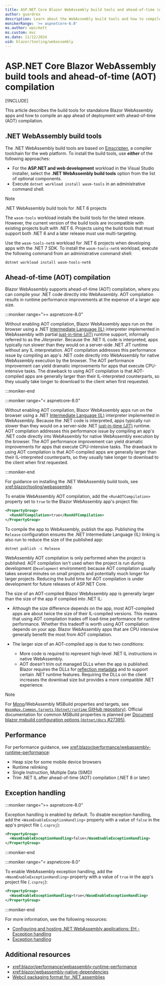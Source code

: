 ```yaml
---
title: ASP.NET Core Blazor WebAssembly build tools and ahead-of-time (AOT) compilation
author: guardrex
description: Learn about the WebAssembly build tools and how to compile a Blazor WebAssembly app ahead of deployment with ahead-of-time (AOT) compilation.
monikerRange: '>= aspnetcore-6.0'
ms.author: wpickett
ms.custom: mvc
ms.date: 11/12/2024
uid: blazor/tooling/webassembly
---
```

# ASP.NET Core Blazor WebAssembly build tools and ahead-of-time (AOT) compilation

[!INCLUDE[](~/includes/not-latest-version.md)]

This article describes the build tools for standalone Blazor WebAssembly apps and how to compile an app ahead of deployment with ahead-of-time (AOT) compilation.

## .NET WebAssembly build tools

The .NET WebAssembly build tools are based on [Emscripten](https://emscripten.org/), a compiler toolchain for the web platform. To install the build tools, use ***either*** of the following approaches:

* For the **ASP.NET and web development** workload in the Visual Studio installer, select the **.NET WebAssembly build tools** option from the list of optional components.
* Execute `dotnet workload install wasm-tools` in an administrative command shell.

> [!NOTE]
> .NET WebAssembly build tools for .NET 6 projects
>
> The `wasm-tools` workload installs the build tools for the latest release. However, the current version of the build tools are incompatible with existing projects built with .NET 6. Projects using the build tools that must support both .NET 6 and a later release must use multi-targeting.
>
> Use the `wasm-tools-net6` workload for .NET 6 projects when developing apps with the .NET 7 SDK. To install the `wasm-tools-net6` workload, execute the following command from an administrative command shell:
>
> ```dotnetcli
> dotnet workload install wasm-tools-net6
> ```

## Ahead-of-time (AOT) compilation

Blazor WebAssembly supports ahead-of-time (AOT) compilation, where you can compile your .NET code directly into WebAssembly. AOT compilation results in runtime performance improvements at the expense of a larger app size.

:::moniker range=">= aspnetcore-8.0"

Without enabling AOT compilation, Blazor WebAssembly apps run on the browser using a .NET [Intermediate Language (IL)](/dotnet/standard/glossary#il) interpreter implemented in WebAssembly with partial [just-in-time (JIT)](/dotnet/standard/glossary#jit) runtime support, informally referred to as the *Jiterpreter*. Because the .NET IL code is interpreted, apps typically run slower than they would on a server-side .NET JIT runtime without any IL interpretation. AOT compilation addresses this performance issue by compiling an app's .NET code directly into WebAssembly for native WebAssembly execution by the browser. The AOT performance improvement can yield dramatic improvements for apps that execute CPU-intensive tasks. The drawback to using AOT compilation is that AOT-compiled apps are generally larger than their IL-interpreted counterparts, so they usually take longer to download to the client when first requested.

:::moniker-end

:::moniker range="< aspnetcore-8.0"

Without enabling AOT compilation, Blazor WebAssembly apps run on the browser using a .NET [Intermediate Language (IL)](/dotnet/standard/glossary#il) interpreter implemented in WebAssembly. Because the .NET code is interpreted, apps typically run slower than they would on a server-side .NET [just-in-time (JIT)](/dotnet/standard/glossary#jit) runtime. AOT compilation addresses this performance issue by compiling an app's .NET code directly into WebAssembly for native WebAssembly execution by the browser. The AOT performance improvement can yield dramatic improvements for apps that execute CPU-intensive tasks. The drawback to using AOT compilation is that AOT-compiled apps are generally larger than their IL-interpreted counterparts, so they usually take longer to download to the client when first requested.

:::moniker-end

For guidance on installing the .NET WebAssembly build tools, see <xref:blazor/tooling/webassembly>.

To enable WebAssembly AOT compilation, add the `<RunAOTCompilation>` property set to `true` to the Blazor WebAssembly app's project file:

```xml
<PropertyGroup>
  <RunAOTCompilation>true</RunAOTCompilation>
</PropertyGroup>
```

To compile the app to WebAssembly, publish the app. Publishing the `Release` configuration ensures the .NET Intermediate Language (IL) linking is also run to reduce the size of the published app:

```dotnetcli
dotnet publish -c Release
```

WebAssembly AOT compilation is only performed when the project is published. AOT compilation isn't used when the project is run during development (`Development` environment) because AOT compilation usually takes several minutes on small projects and potentially much longer for larger projects. Reducing the build time for AOT compilation is under development for future releases of ASP.NET Core.

The size of an AOT-compiled Blazor WebAssembly app is generally larger than the size of the app if compiled into .NET IL:

* Although the size difference depends on the app, most AOT-compiled apps are about twice the size of their IL-compiled versions. This means that using AOT compilation trades off load-time performance for runtime performance. Whether this tradeoff is worth using AOT compilation depends on your app. Blazor WebAssembly apps that are CPU intensive generally benefit the most from AOT compilation.

* The larger size of an AOT-compiled app is due to two conditions:

  * More code is required to represent high-level .NET IL instructions in native WebAssembly.
  * AOT doesn't trim out managed DLLs when the app is published. Blazor requires the DLLs for [reflection metadata](/dotnet/csharp/advanced-topics/reflection-and-attributes/) and to support certain .NET runtime features. Requiring the DLLs on the client increases the download size but provides a more compatible .NET experience.

> [!NOTE]
> For [Mono](https://github.com/mono/mono)/WebAssembly MSBuild properties and targets, see [`WasmApp.Common.targets` (`dotnet/runtime` GitHub repository)](https://github.com/dotnet/runtime/blob/main/src/mono/wasm/build/WasmApp.Common.targets). Official documentation for common MSBuild properties is planned per [Document blazor msbuild configuration options (`dotnet/docs` #27395)](https://github.com/dotnet/docs/issues/27395).

## Performance

For performance guidance, see <xref:blazor/performance/webassembly-runtime-performance>:

* Heap size for some mobile device browsers
* Runtime relinking
* Single Instruction, Multiple Data (SIMD)
* Trim .NET IL after ahead-of-time (AOT) compilation (.NET 8 or later)

## Exception handling

:::moniker range=">= aspnetcore-8.0"

Exception handling is enabled by default. To disable exception handling, add the `<WasmEnableExceptionHandling>` property with a value of `false` in the app's project file (`.csproj`):

```xml
<PropertyGroup>
  <WasmEnableExceptionHandling>false</WasmEnableExceptionHandling>
</PropertyGroup>
```

:::moniker-end

:::moniker range="< aspnetcore-8.0"

To enable WebAssembly exception handling, add the `<WasmEnableExceptionHandling>` property with a value of `true` in the app's project file (`.csproj`):

```xml
<PropertyGroup>
  <WasmEnableExceptionHandling>true</WasmEnableExceptionHandling>
</PropertyGroup>
```

:::moniker-end

For more information, see the following resources:

* [Configuring and hosting .NET WebAssembly applications: EH - Exception handling](https://github.com/dotnet/runtime/blob/main/src/mono/wasm/features.md#eh---exception-handling)
* [Exception handling](https://github.com/WebAssembly/exception-handling/blob/master/proposals/exception-handling/Exceptions.md)

## Additional resources

* <xref:blazor/performance/webassembly-runtime-performance>
* <xref:blazor/webassembly-native-dependencies>
* [Webcil packaging format for .NET assemblies](xref:blazor/host-and-deploy/webassembly/index#webcil-packaging-format-for-net-assemblies)

